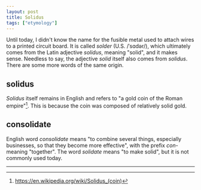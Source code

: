 ```yaml
---
layout: post
title: Solidus
tags: ["etymology"]
---
```


Until today, I didn't know the name for the fusible metal used to attach wires to a printed circuit board.
It is called *solder* (U.S. /ˈsɑdər/), which ultimately comes from the Latin adjective *solidus*, meaning "solid", and it makes sense.
Needless to say, the adjective *solid* itself also comes from *solidus*.
There are some more words of the same origin.

## solidus
*Solidus* itself remains in English and refers to "a gold coin of the Roman empire"[^wiki-solidus].
This is because the coin was composed of relatively solid gold.

## consolidate
English word *consolidate* means "to combine several things, especially businesses, so that they become more effective", with the prefix *con-* meaning "together".
The word *solidate* means "to make solid", but it is not commonly used today.

---

[^wiki-solidus]: <https://en.wikipedia.org/wiki/Solidus_(coin)>
